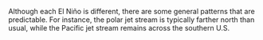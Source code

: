 Although each El Niño is different, there are some general patterns that are predictable. For instance, the polar jet stream is typically farther north than usual, while the Pacific jet stream remains across the southern U.S.